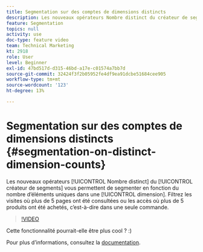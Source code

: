 ```yaml
---
title: Segmentation sur des comptes de dimensions distincts
description: Les nouveaux opérateurs Nombre distinct du créateur de segments vous permettent de segmenter en fonction du nombre d’éléments uniques dans n’importe quelle dimension. Filtrez les visites où plus de 5 pages ont été consultées ou les accès où plus de 5 produits ont été achetés, c’est-à-dire dans une seule commande.
feature: Segmentation
topics: null
activity: use
doc-type: feature video
team: Technical Marketing
kt: 2918
role: User
level: Beginner
exl-id: 47bd517d-d315-46bd-a17e-c01574a7bb7d
source-git-commit: 32424f3f2b05952fe4df9ea91dcbe51684cee905
workflow-type: tm+mt
source-wordcount: '123'
ht-degree: 13%

---
```


# Segmentation sur des comptes de dimensions distincts {#segmentation-on-distinct-dimension-counts}

Les nouveaux opérateurs [!UICONTROL Nombre distinct] du [!UICONTROL créateur de segments] vous permettent de segmenter en fonction du nombre d’éléments uniques dans une [!UICONTROL dimension]. Filtrez les visites où plus de 5 pages ont été consultées ou les accès où plus de 5 produits ont été achetés, c’est-à-dire dans une seule commande.

>[!VIDEO](https://video.tv.adobe.com/v/27257/?quality=9)

Cette fonctionnalité pourrait-elle être plus cool ? :)

Pour plus d’informations, consultez la [documentation](https://marketing.adobe.com/resources/help/en_US/analytics/segment/seg_operators.html).
